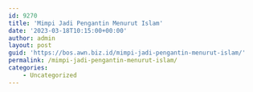 ```yaml
---
id: 9270
title: 'Mimpi Jadi Pengantin Menurut Islam'
date: '2023-03-18T10:15:00+00:00'
author: admin
layout: post
guid: 'https://bos.awn.biz.id/mimpi-jadi-pengantin-menurut-islam/'
permalink: /mimpi-jadi-pengantin-menurut-islam/
categories:
    - Uncategorized
---
```


